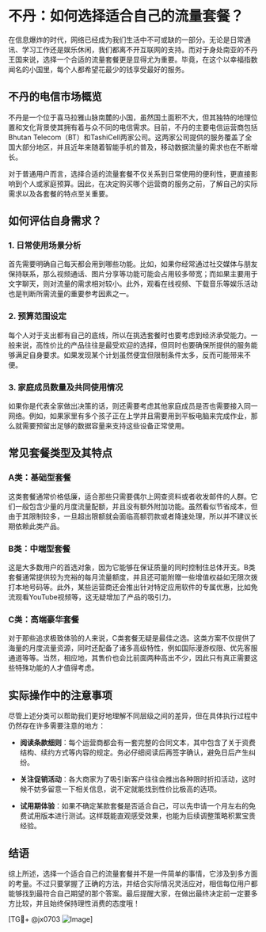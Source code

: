 # 不丹：如何选择适合自己的流量套餐？

在信息爆炸的时代，网络已经成为我们生活中不可或缺的一部分。无论是日常通讯、学习工作还是娱乐休闲，我们都离不开互联网的支持。而对于身处南亚的不丹王国来说，选择一个合适的流量套餐更是显得尤为重要。毕竟，在这个以幸福指数闻名的小国里，每个人都希望花最少的钱享受最好的服务。

## 不丹的电信市场概览

不丹是一个位于喜马拉雅山脉南麓的小国，虽然国土面积不大，但其独特的地理位置和文化背景使其拥有着与众不同的电信需求。目前，不丹的主要电信运营商包括Bhutan Telecom（BT）和TashiCell两家公司。这两家公司提供的服务覆盖了全国大部分地区，并且近年来随着智能手机的普及，移动数据流量的需求也在不断增长。

对于普通用户而言，选择合适的流量套餐不仅关系到日常使用的便利性，更直接影响到个人或家庭预算。因此，在决定购买哪个运营商的服务之前，了解自己的实际需求以及各套餐的特点至关重要。

## 如何评估自身需求？

### 1. 日常使用场景分析
首先需要明确自己每天都会用到哪些功能。比如，如果你经常通过社交媒体与朋友保持联系，那么视频通话、图片分享等功能可能会占用较多带宽；而如果主要用于文字聊天，则对流量的需求相对较小。此外，观看在线视频、下载音乐等娱乐活动也是判断所需流量的重要参考因素之一。

### 2. 预算范围设定
每个人对于支出都有自己的底线，所以在挑选套餐时也要考虑到经济承受能力。一般来说，高性价比的产品往往是最受欢迎的选择，但同时也要确保所提供的服务能够满足自身要求。如果发现某个计划虽然便宜但限制条件太多，反而可能带来不便。

### 3. 家庭成员数量及共同使用情况
如果你是代表全家做出决策的话，则还需要考虑其他家庭成员是否也需要接入同一网络。例如，如果家里有多个孩子正在上学并且需要用到平板电脑来完成作业，那么就需要预留出足够的数据容量来支持这些设备正常使用。

## 常见套餐类型及其特点

### A类：基础型套餐
这类套餐通常价格低廉，适合那些只需要偶尔上网查资料或者收发邮件的人群。它们一般包含少量的月度流量配额，并且没有额外附加功能。虽然看似节省成本，但由于其限制较多，一旦超出限额就会面临高额罚款或者降速处理，所以并不建议长期依赖此类产品。

### B类：中端型套餐
这是大多数用户的首选对象，因为它能够在保证质量的同时控制住总体开支。B类套餐通常提供较为充裕的每月流量额度，并且还可能附赠一些增值权益如无限次拨打本地号码等。此外，某些运营商还会推出针对特定应用软件的专属优惠，比如免流观看YouTube视频等，这无疑增加了产品的吸引力。

### C类：高端豪华套餐
对于那些追求极致体验的人来说，C类套餐无疑是最佳之选。这类方案不仅提供了海量的月度流量资源，同时还配备了诸多高级特性，例如国际漫游权限、优先客服通道等等。当然，相应地，其售价也会比前面两种高出不少，因此只有真正需要这些特殊功能的人才值得考虑。

## 实际操作中的注意事项

尽管上述分类可以帮助我们更好地理解不同层级之间的差异，但在具体执行过程中仍然存在许多需要注意的地方：

- **阅读条款细则**：每个运营商都会有一套完整的合同文本，其中包含了关于资费结构、续约方式等内容的规定。务必仔细阅读后再签字确认，避免日后产生纠纷。
  
- **关注促销活动**：各大商家为了吸引新客户往往会推出各种限时折扣活动，这时候不妨多留意一下相关信息，说不定就能找到性价比极高的选项。

- **试用期体验**：如果不确定某款套餐是否适合自己，可以先申请一个月左右的免费试用版本进行测试。这样既能直观感受效果，也能为后续调整策略积累宝贵经验。

## 结语

综上所述，选择一个适合自己的流量套餐并不是一件简单的事情，它涉及到多方面的考量。不过只要掌握了正确的方法，并结合实际情况灵活应对，相信每位用户都能够找到最符合自己期望的那个答案。最后提醒大家，在做出最终决定前一定要多方比较，并且始终保持理性消费的态度哦！

[TG💪+ @jx0703 ![Image](https://github.com/user-attachments/assets/dbca1d08-cadb-493c-b0ec-ad6f7a83f270)]